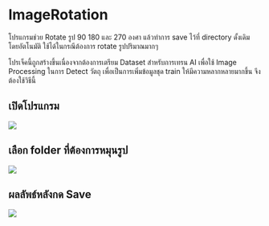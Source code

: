 # ImageRotation

โปรแกรมช่วย Rotate รูป 90 180 และ 270 องศา 
แล้วทำการ save ไว้ที่ directory ดั้งเดิม โดยอัตโนมัติ
ใช้ได้ในกรณีต้องการ rotate รูปปริมาณมากๆ

โปรเจ็คนี้ถูกสร้างขึ้นเนื่องจากต้องการเตรียม Dataset สำหรับการเทรน AI เพื่อใช้ Image Processing ในการ Detect วัตถุ
เพื่อเป็นการเพิ่มข้อมูลชุด train ให้มีความหลากหลายมากขึ้น จึงต้องใช้วิธีนี้

## เปิดโปรแกรม

![](https://i.imgur.com/OSaBcK5.png)

## เลือก folder ที่ต้องการหมุนรูป

![](https://i.imgur.com/C1V9Pc8.png)

## ผลลัพธ์หลังกด Save

![](https://i.imgur.com/fe8iUq4.png)
